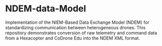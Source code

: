 # NDEM-data-Model
Implementation of the NIEM-Based Data Exchange Model (NDEM) for standardizing communication between heterogeneous drones. This repository demonstrates conversion of raw telemetry and command data from a Hexacopter and CoDrone Edu into the NDEM XML format.
